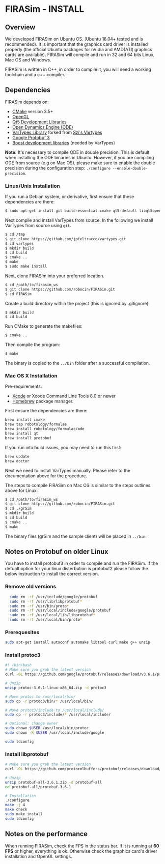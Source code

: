# FIRASim - INSTALL

## Overview

We developed FIRASim on Ubuntu OS. (Ubuntu 18.04+ tested and is recommended). It is  important that the graphics card driver is installed properly (the official Ubuntu packages for nVidia and AMD(ATI) graphics cards are available). FIRASim will compile and run in 32 and 64 bits Linux, Mac OS and Windows.

FIRASim is written in C++, in order to compile it, you will need a working toolchain and a c++ compiler.

## Dependencies

FIRASim depends on:

- [CMake](https://cmake.org/) version 3.5+ 
- [OpenGL](https://www.opengl.org)
- [Qt5 Development Libraries](https://www.qt.io)
- [Open Dynamics Engine (ODE)](http://www.ode.org)
- [VarTypes Library](https://github.com/jpfeltracco/vartypes) forked from [Szi's Vartypes](https://github.com/szi/vartypes)
- [Google Protobuf 3](https://github.com/google/protobuf)
- [Boost development libraries](http://www.boost.org/) (needed by VarTypes)

**Note:** It's necessary to compile ODE in double precision. This is default when installing the ODE binaries in Ubuntu. However, if you are compiling ODE from source (e.g on Mac OS), please make sure to enable the double precision during the configuration step: `./configure --enable-double-precision`.

### Linux/Unix Installation

If you run a Debian system, or derivative, first ensure that these dependencies are there:

```bash
$ sudo apt-get install git build-essential cmake qt5-default libqt5opengl5-dev libgl1-mesa-dev libglu1-mesa-dev libprotobuf-dev protobuf-compiler libode-dev libboost-dev
```

Next compile and install VarTypes from source. In the following we install VarTypes from source using `git`.

```bash
$ cd /tmp
$ git clone https://github.com/jpfeltracco/vartypes.git
$ cd vartypes
$ mkdir build
$ cd build
$ cmake ..
$ make
$ sudo make install
```

Next, clone FIRASim into your preferred location.

```bash
$ cd /path/to/firasim_ws
$ git clone https://github.com/robocin/FIRASim.git
$ cd FIRASim
```

Create a build directory within the project (this is ignored by .gitignore):

```bash
$ mkdir build
$ cd build
```

Run CMake to generate the makefiles:

```bash
$ cmake ..
```

Then compile the program:

```bash
$ make
```

The binary is copied to the `../bin` folder after a successful compilation.

### Mac OS X Installation

Pre-requirements:

- [Xcode](https://developer.apple.com/xcode/) or Xcode Command Line Tools 8.0 or newer
- [Homebrew](http://brew.sh/) package manager.

First ensure the dependencies are there:

```bash
brew install cmake
brew tap robotology/formulae         
brew install robotology/formulae/ode 
brew install qt
brew install protobuf
```

If you run into build issues, you may need to run this first:

```bash
brew update
brew doctor
```

Next we need to install VarTypes manually. Please refer to the documentation above for the procedure. 

The steps to compile FIRASim on Mac OS is similar to the steps outlines above for Linux:


```bash
$ cd /path/to/firasim_ws
$ git clone https://github.com/robocin/FIRASim.git
$ cd ./grSim
$ mkdir build
$ cd build
$ cmake ..
$ make
```

The binary files (grSim and the sample client) will be placed in `../bin`. 


## Notes on Protobuf on older Linux 

You have to install protobuf3 in order to compile and run the FIRASim.
If the defualt option for your linux disterbution is protobuf2 please follow the below instruction to install the correct version.

### Remove old versions
```bash
  sudo rm -rf /usr/include/google/protobuf
  sudo rm -rf /usr/lib/libprotobuf*
  sudo rm -rf /usr/bin/proto*
  sudo rm -rf /usr/local/include/google/protobuf
  sudo rm -rf /usr/local/lib/libprotobuf*
  sudo rm -rf /usr/local/bin/proto*
```

### Prerequesites
```bash
sudo apt-get install autoconf automake libtool curl make g++ unzip
```


### Install protoc3
``` bash
#! /bin/bash
# Make sure you grab the latest version
curl -OL https://github.com/google/protobuf/releases/download/v3.6.1/protoc-3.6.1-linux-x86_64.zip

# Unzip
unzip protoc-3.6.1-linux-x86_64.zip -d protoc3

# Move protoc to /usr/local/bin/
sudo cp -r protoc3/bin/* /usr/local/bin/

# Move protoc3/include to /usr/local/include/
sudo cp -r protoc3/include/* /usr/local/include/

# Optional: change owner
sudo chown $USER /usr/local/bin/protoc
sudo chown -R $USER /usr/local/include/google

sudo ldconfig
```

### Install libprotobuf
```bash
# Make sure you grab the latest version
curl -OL https://github.com/protocolbuffers/protobuf/releases/download/v3.6.1/protobuf-all-3.6.1.zip

# Unzip
unzip protobuf-all-3.6.1.zip -d protobuf-all
cd protobuf-all/protobuf-3.6.1

# Installation
./configure
make -j 4
make check
sudo make install
sudo ldconfig

```


## Notes on the performance

When running FIRASim, check the FPS in the status bar. If it is running at **60 FPS** or higher, everything is ok. Otherwise check the graphics card's driver installation and OpenGL settings.
